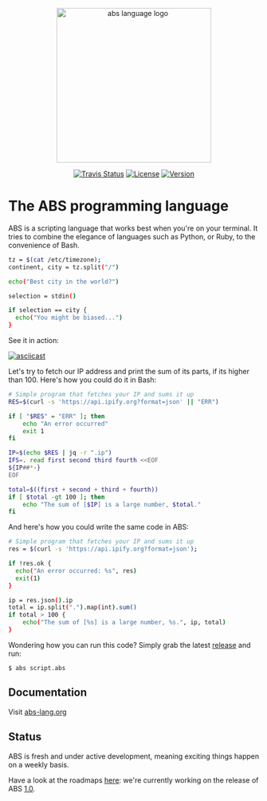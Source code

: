<p align="center">
  <a href="https://www.abs-lang.org/">
    <img alt="abs language logo" src="https://github.com/abs-lang/abs/blob/master/bin/ABS.png?raw=true" width="310">
  </a>
</p>

<p align="center">
  <a href="https://travis-ci.com/abs-lang/abs"><img alt="Travis Status" src="https://travis-ci.com/abs-lang/abs.svg?branch=master"></a>
  <a href="https://github.com/abs-lang/abs"><img alt="License" src="https://img.shields.io/github/license/abs-lang/abs.svg"></a>
  <a href="https://github.com/abs-lang/abs"><img alt="Version" src="https://img.shields.io/github/release-pre/abs-lang/abs.svg"></a>
</p>

# The ABS programming language

ABS is a scripting language that works best when you're on
your terminal. It tries to combine the elegance of languages
such as Python, or Ruby, to the convenience of Bash.

``` bash
tz = $(cat /etc/timezone);
continent, city = tz.split("/")

echo("Best city in the world?")

selection = stdin()

if selection == city {
  echo("You might be biased...")
}
```

See it in action:

[![asciicast](https://asciinema.org/a/218909.svg)](https://asciinema.org/a/218909)

Let's try to fetch our IP address and print the sum of its
parts, if its higher than 100. Here's how you could do it
in Bash:

``` bash
# Simple program that fetches your IP and sums it up
RES=$(curl -s 'https://api.ipify.org?format=json' || "ERR")

if [ "$RES" = "ERR" ]; then
    echo "An error occurred"
    exit 1
fi

IP=$(echo $RES | jq -r ".ip")
IFS=. read first second third fourth <<EOF
${IP##*-}
EOF

total=$((first + second + third + fourth))
if [ $total -gt 100 ]; then
    echo "The sum of [$IP] is a large number, $total."
fi
```

And here's how you could write the same code in ABS:

``` bash
# Simple program that fetches your IP and sums it up
res = $(curl -s 'https://api.ipify.org?format=json');

if !res.ok {
  echo("An error occurred: %s", res)
  exit(1)
}

ip = res.json().ip
total = ip.split(".").map(int).sum()
if total > 100 {
    echo("The sum of [%s] is a large number, %s.", ip, total)
}
```

Wondering how you can run this code? Simply grab the latest
[release](https://github.com/abs-lang/abs/releases) and run:

```
$ abs script.abs
```

## Documentation

Visit [abs-lang.org](https://www.abs-lang.org)

## Status

ABS is fresh and under active development, meaning exciting
things happen on a weekly basis.

Have a look at the roadmaps [here](https://github.com/abs-lang/abs/milestones):
we're currently working on the release of ABS [1.0](https://github.com/abs-lang/abs/milestone/5).
